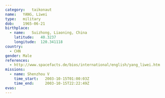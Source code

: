 ```yaml
---
category:	taikonaut
name:	YANG, Liwei
type:	military
dob:	1965-06-21
birthplace:
  - name:	Suizhong, Liaoning, China
    latitude:	40.3237
    longitude:	120.341118
country:
  - CHN
gender:	Male
references:
  - http://www.spacefacts.de/bios/international/english/yang_liwei.htm
missions:
  - name: Shenzhou V
    time_start:   2003-10-15T01:00:03Z
    time_end:     2003-10-15T22:22:49Z
evas:
---
```

